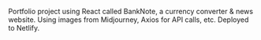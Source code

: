 Portfolio project using React called BankNote, a currency converter & news website. Using images from Midjourney, Axios for API calls, etc. Deployed to Netlify.
